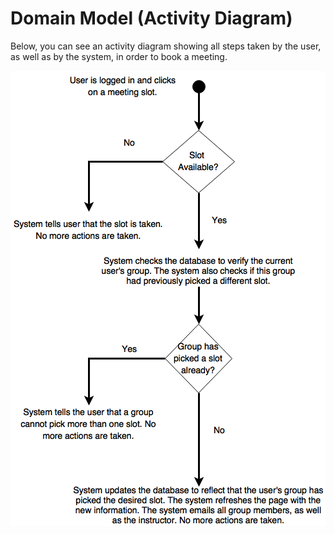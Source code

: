 # Domain Model (Activity Diagram)

Below, you can see an activity diagram showing all steps taken by the user, as well as by the system, in order to book a meeting.


![](images/pick_meeting.png?raw=true)